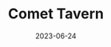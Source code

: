 ---
title: "Comet Tavern"
cc-type: hashtag
date: 2023-06-24
hashtag: comet-tavern
tags:
  - bar
  - Capitol Hill
---